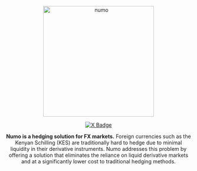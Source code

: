<div align="center">
  <img src="https://github.com/user-attachments/assets/c2a84982-6d83-4c61-a11d-3de4a5707060" alt="numo" width="300">

  [![X Badge](https://badgen.net/badge/icon/twitter?icon=twitter&label)](https://x.com/numocash)

**Numo is a hedging solution for FX markets.** Foreign currencies such as the Kenyan Schilling (KES) are traditionally hard to hedge due to minimal liquidity in their derivative instruments. Numo addresses this problem by offering a solution that eliminates the reliance on liquid derivative markets and at a significantly lower cost to traditional hedging methods.
  
</div>
